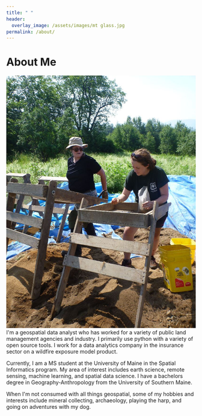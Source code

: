 ```yaml
---
title: " "
header:
  overlay_image: /assets/images/mt glass.jpg
permalink: /about/
---
```


# About Me

![image](/assets/images/wmnfarch.jpg)
I'm a geospatial data analyst who has worked for a variety of public land management agencies and industry. I primarily use python with a variety of open source tools. I work for a data analytics company in the insurance sector on a wildfire exposure model product.

Currently, I am a MS student at the University of Maine in the Spatial Informatics program. My area of interest includes earth science, remote sensing, machine learning, and spatial data science. I have a bachelors degree in Geography-Anthropology from the University of Southern Maine. 

When I'm not consumed with all things geospatial, some of my hobbies and interests include mineral collecting, archaeology, playing the harp, and going on adventures with my dog. 
